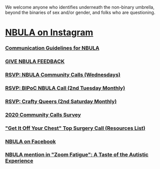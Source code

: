 We welcome anyone who identifies underneath the non-binary umbrella, beyond the binaries of sex and/or gender, and folks who are questioning.

# [NBULA on Instagram](https://www.instagram.com/the_nbula/)

### [Communication Guidelines for NBULA](guidelines.md)

### [GIVE NBULA FEEDBACK](https://docs.google.com/forms/d/e/1FAIpQLSd-lDTbmo4D2jFeUQ-UxL0GP3Q40s99g2LBt0UjMJuCoLowfw/viewform)

### [RSVP: NBULA Community Calls (Wednesdays)](https://us02web.zoom.us/meeting/register/tZAvdOquqT4sHdwc4LCjg7WVhtGeG38hrxpl)

### [RSVP: BIPoC NBULA Call (2nd Tuesday Monthly)](https://us02web.zoom.us/meeting/register/tZclduqgqj0uGdM2mSFhvA6WM-TrzGcMusxO)
<!-- if you change the URL for the BIPOC call, remember to also update bipoc-call.html -->

### [RSVP: Crafty Queers (2nd Saturday Monthly)](https://us02web.zoom.us/meeting/register/tZ0vdeytqjwpGNGWf3GlUlMafaeFuGqtk0BN)

### [2020 Community Calls Survey](https://forms.gle/oPgQfj1F8izLfZq46)

### ["Get It Off Your Chest" Top Surgery Call (Resources List)](https://docs.google.com/document/d/1F9UtTB0cxKqqkQZ6HIdObh61jDQjmwO-lFAJ87oxwX4/edit?usp=sharing)

### [NBULA on Facebook](https://www.facebook.com/TheNBULA/)

### [NBULA mention in "Zoom Fatigue": A Taste of the Autistic Experience](http://www.thinkingautismguide.com/2020/04/zoom-fatigue-taste-of-autistic.html)
